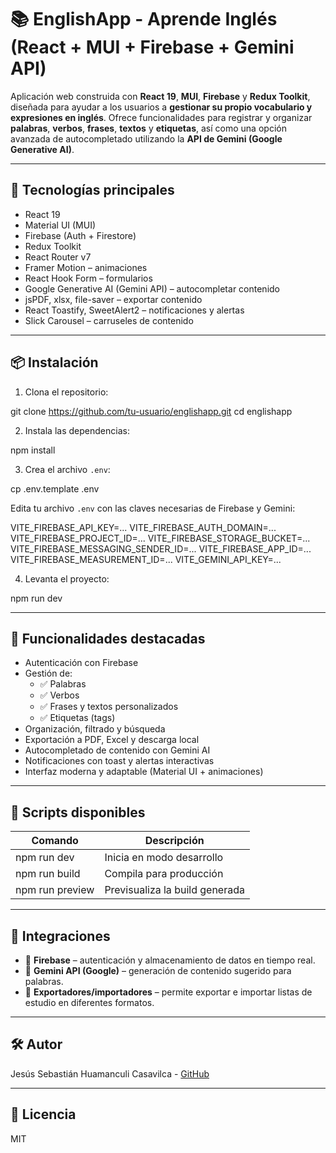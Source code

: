 # 📚 EnglishApp - Aprende Inglés (React + MUI + Firebase + Gemini API)

Aplicación web construida con **React 19**, **MUI**, **Firebase** y **Redux Toolkit**, diseñada para ayudar a los usuarios a **gestionar su propio vocabulario y expresiones en inglés**. Ofrece funcionalidades para registrar y organizar **palabras**, **verbos**, **frases**, **textos** y **etiquetas**, así como una opción avanzada de autocompletado utilizando la **API de Gemini (Google Generative AI)**.

---

## 🚀 Tecnologías principales

- React 19
- Material UI (MUI)
- Firebase (Auth + Firestore)
- Redux Toolkit
- React Router v7
- Framer Motion – animaciones
- React Hook Form – formularios
- Google Generative AI (Gemini API) – autocompletar contenido
- jsPDF, xlsx, file-saver – exportar contenido
- React Toastify, SweetAlert2 – notificaciones y alertas
- Slick Carousel – carruseles de contenido

---

## 📦 Instalación

1. Clona el repositorio:

git clone https://github.com/tu-usuario/englishapp.git
cd englishapp

2. Instala las dependencias:

npm install

3. Crea el archivo `.env`:

cp .env.template .env

Edita tu archivo `.env` con las claves necesarias de Firebase y Gemini:

VITE_FIREBASE_API_KEY=...
VITE_FIREBASE_AUTH_DOMAIN=...
VITE_FIREBASE_PROJECT_ID=...
VITE_FIREBASE_STORAGE_BUCKET=...
VITE_FIREBASE_MESSAGING_SENDER_ID=...
VITE_FIREBASE_APP_ID=...
VITE_FIREBASE_MEASUREMENT_ID=...
VITE_GEMINI_API_KEY=...

4. Levanta el proyecto:

npm run dev

---

## 📘 Funcionalidades destacadas

- Autenticación con Firebase
- Gestión de:
  - ✅ Palabras
  - ✅ Verbos
  - ✅ Frases y textos personalizados
  - ✅ Etiquetas (tags)
- Organización, filtrado y búsqueda
- Exportación a PDF, Excel y descarga local
- Autocompletado de contenido con Gemini AI
- Notificaciones con toast y alertas interactivas
- Interfaz moderna y adaptable (Material UI + animaciones)

---

## 🧪 Scripts disponibles

| Comando         | Descripción                    |
| --------------- | ------------------------------ |
| npm run dev     | Inicia en modo desarrollo      |
| npm run build   | Compila para producción        |
| npm run preview | Previsualiza la build generada |

---

## 🧩 Integraciones

- 🔐 **Firebase** – autenticación y almacenamiento de datos en tiempo real.
- 🤖 **Gemini API (Google)** – generación de contenido sugerido para palabras.
- 🧾 **Exportadores/importadores** – permite exportar e importar listas de estudio en diferentes formatos.

---

## 🛠️ Autor

Jesús Sebastián Huamanculi Casavilca - [GitHub](https://github.com/tu-usuario)

---

## 📄 Licencia

MIT
